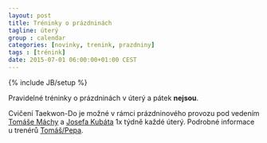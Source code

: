 ```yaml
---
layout: post
title: Tréninky o prázdninách
tagline: úterý
group : calendar
categories: [novinky, trenink, prazdniny]
tags : [trénink]
date: 2015-07-01 06:00:00+01:00 CEST
---
```

{% include JB/setup %}

Pravidelné tréninky o prázdninách v úterý a pátek **nejsou**.

Cvičení Taekwon-Do je možné v rámci prázdninového provozu pod vedením [Tomáše Máchy][1] a [Josefa Kubáta][2] 1x týdně každé úterý.
Podrobné informace u trenérů [Tomáš/Pepa](http://taekwondo-strancice.cz/treneri/).

[1]: http://taekwondo-strancice.cz/treneri/
[2]: http://taekwondo-strancice.cz/treneri/
